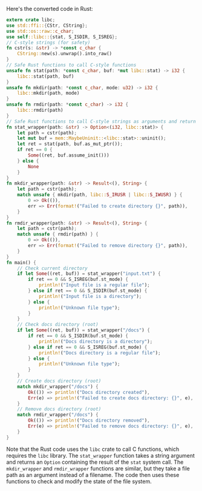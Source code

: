 Here's the converted code in Rust:
```rust
extern crate libc;
use std::ffi::{CStr, CString};
use std::os::raw::c_char;
use self::libc::{stat, S_ISDIR, S_ISREG};
// C-style strings (for safety)
fn cstr(s: &str) -> *const c_char {
	CString::new(s).unwrap().into_raw()
}
// Safe Rust functions to call C-style functions
unsafe fn stat(path: *const c_char, buf: *mut libc::stat) -> i32 {
	libc::stat(path, buf)
}
unsafe fn mkdir(path: *const c_char, mode: u32) -> i32 {
	libc::mkdir(path, mode)
}
unsafe fn rmdir(path: *const c_char) -> i32 {
	libc::rmdir(path)
}
// Safe Rust functions to call C-style strings as arguments and return values
fn stat_wrapper(path: &str) -> Option<(i32, libc::stat)> {
	let path = cstr(path);
	let mut buf = mem::MaybeUninit::<libc::stat>::uninit();
	let ret = stat(path, buf.as_mut_ptr());
	if ret == 0 {
		Some((ret, buf.assume_init()))
	} else {
		None
	}
}
fn mkdir_wrapper(path: &str) -> Result<(), String> {
	let path = cstr(path);
	match unsafe { mkdir(path, libc::S_IRUSR | libc::S_IWUSR) } {
		0 => Ok(()),
		err => Err(format!("Failed to create directory {}", path)),
	}
}
fn rmdir_wrapper(path: &str) -> Result<(), String> {
	let path = cstr(path);
	match unsafe { rmdir(path) } {
		0 => Ok(()),
		err => Err(format!("Failed to remove directory {}", path)),
	}
}
fn main() {
	// Check current directory
	if let Some((ret, buf)) = stat_wrapper("input.txt") {
		if ret == 0 && S_ISREG(buf.st_mode) {
			println!("Input file is a regular file");
		} else if ret == 0 && S_ISDIR(buf.st_mode) {
			println!("Input file is a directory");
		} else {
			println!("Unknown file type");
		}
	}
	// Check docs directory (root)
	if let Some((ret, buf)) = stat_wrapper("/docs") {
		if ret == 0 && S_ISDIR(buf.st_mode) {
			println!("Docs directory is a directory");
		} else if ret == 0 && S_ISREG(buf.st_mode) {
			println!("Docs directory is a regular file");
		} else {
			println!("Unknown file type");
		}
	}
	// Create docs directory (root)
	match mkdir_wrapper("/docs") {
		Ok(()) => println!("Docs directory created"),
		Err(e) => println!("Failed to create docs directory: {}", e),
	}
	// Remove docs directory (root)
	match rmdir_wrapper("/docs") {
		Ok(()) => println!("Docs directory removed"),
		Err(e) => println!("Failed to remove docs directory: {}", e),
	}
}
``` 
Note that the Rust code uses the `libc` crate to call C functions, which requires the `libc` library. The `stat_wrapper` function takes a string argument and returns an `Option` containing the result of the `stat` system call. The `mkdir_wrapper` and `rmdir_wrapper` functions are similar, but they take a file path as an argument instead of a filename. The code then uses these functions to check and modify the state of the file system.

